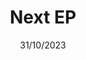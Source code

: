 ---
layout: music
title: Next EP
date: 31/10/2023
publish: true
order: 20
summary: Something different
description: Something different
source:
  bandcamp: nextep
  spotify: 
  applemusic:
  soundcloud:
default-source: bandcamp
image: ///images.quru.com/image?src=/web/south/Consulting.png&bottom=0.9625&top=0.15
---
